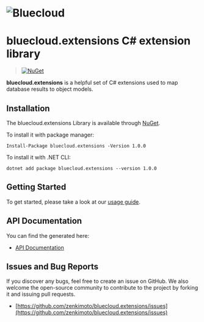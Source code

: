 # ![Bluecloud](https://cdn.rawgit.com/zenkimoto/bluecloud.extensions/master/Logo.svg) 

# bluecloud.extensions C# extension library


>[![NuGet](https://img.shields.io/nuget/v/bluecloud.extensions.svg)](https://github.com/zenkimoto/bluecloud.extensions)

**bluecloud.extensions** is a helpful set of C# extensions used to map database results to object models.

## Installation

The bluecloud.extensions Library is available through [NuGet](https://www.nuget.org/packages/bluecloud.extensions). 

To install it with package manager:

```
Install-Package bluecloud.extensions -Version 1.0.0
```

To install it with .NET CLI:

```
dotnet add package bluecloud.extensions --version 1.0.0
```


## Getting Started

To get started, please take a look at our [usage guide](USAGE.md).

## API Documentation

You can find the generated here:

 * [API Documentation](https://cdn.rawgit.com/zenkimoto/bluecloud.extensions/master/Documentation/html/annotated.html)

## Issues and Bug Reports

If you discover any bugs, feel free to create an issue on GitHub. We also welcome the open-source community to contribute to the project by forking it and issuing pull requests.

 *  [https://github.com/zenkimoto/bluecloud.extensions/issues](https://github.com/zenkimoto/bluecloud.extensions/issues)